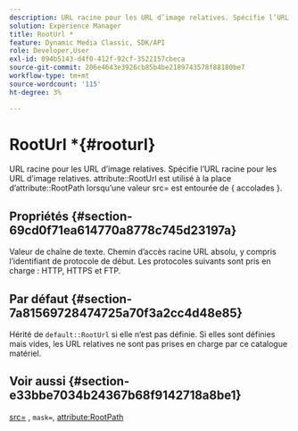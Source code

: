```yaml
---
description: URL racine pour les URL d’image relatives. Spécifie l’URL racine pour les URL d’image relatives. L’attribut RootUrl est utilisé à la place de l’attribut RootPath lorsqu’une valeur src= est entourée de { accolades }.
solution: Experience Manager
title: RootUrl *
feature: Dynamic Media Classic, SDK/API
role: Developer,User
exl-id: 094b5143-d4f0-412f-92cf-3522157cbeca
source-git-commit: 206e4643e3926cb85b4be2189743578f88180be7
workflow-type: tm+mt
source-wordcount: '115'
ht-degree: 3%

---
```


# RootUrl *{#rooturl}

URL racine pour les URL d’image relatives. Spécifie l’URL racine pour les URL d’image relatives. attribute::RootUrl est utilisé à la place d’attribute::RootPath lorsqu’une valeur src= est entourée de { accolades }.

## Propriétés {#section-69cd0f71ea614770a8778c745d23197a}

Valeur de chaîne de texte. Chemin d’accès racine URL absolu, y compris l’identifiant de protocole de début. Les protocoles suivants sont pris en charge : HTTP, HTTPS et FTP.

## Par défaut {#section-7a81569728474725a70f3a2cc4d48e85}

Hérité de `default::RootUrl` si elle n’est pas définie. Si elles sont définies mais vides, les URL relatives ne sont pas prises en charge par ce catalogue matériel.

## Voir aussi {#section-e33bbe7034b24367b68f9142718a8be1}

[src=](../../../../../ir-api/http-protocol/image-rendering-api-ref/c-ir-http-protocol-ref/c-ir-http-protocol-command-reference/r-ir-src.md#reference-62c98abad22149d68d405ed6aaff8272) ,  `mask=`,  [attribute:RootPath](../../../../../ir-api/material-cat/image-rendering-api-ref/c-ir-material-catalog/c-ir-attributes-reference/r-ir-rootpath.md#reference-a4d7c96b62e14fcbad1740c702f160f3)
